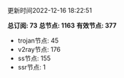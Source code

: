 更新时间2022-12-16 18:22:51

**总订阅: 73**
**总节点: 1163**
**有效节点: 377**
- trojan节点: 45
- v2ray节点: 176
- ss节点: 155
- ssr节点: 1
